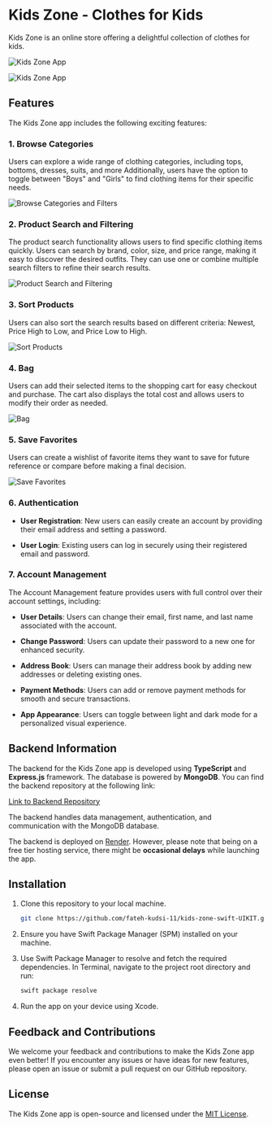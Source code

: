 # Kids Zone - Clothes for Kids

Kids Zone is an online store offering a delightful collection of clothes for kids.

![Kids Zone App](readmeImages/logoDark.svg)

![Kids Zone App](readmeImages/logoLight.svg)

## Features

The Kids Zone app includes the following exciting features:

### 1. Browse Categories

Users can explore a wide range of clothing categories, including tops, bottoms, dresses, suits, and more Additionally, users have the option to toggle between "Boys" and "Girls" to find clothing items for their specific needs.

![Browse Categories and Filters](readmeImages/1.gif)

### 2. Product Search and Filtering

The product search functionality allows users to find specific clothing items quickly. Users can search by brand, color, size, and price range, making it easy to discover the desired outfits. They can use one or combine multiple search filters to refine their search results.

![Product Search and Filtering](readmeImages/Product_Search_and_Filtering.gif)

### 3. Sort Products

Users can also sort the search results based on different criteria: Newest, Price High to Low, and Price Low to High.

![Sort Products](readmeImages/sort.gif)

### 4. Bag

Users can add their selected items to the shopping cart for easy checkout and purchase. The cart also displays the total cost and allows users to modify their order as needed.

![Bag](readmeImages/bag.gif)

### 5. Save Favorites

Users can create a wishlist of favorite items they want to save for future reference or compare before making a final decision.

![Save Favorites](readmeImages/saved_items.gif)

### 6. Authentication

- **User Registration**: New users can easily create an account by providing their email address and setting a password.

- **User Login**: Existing users can log in securely using their registered email and password.

### 7. Account Management

The Account Management feature provides users with full control over their account settings, including:

- **User Details**: Users can change their email, first name, and last name associated with the account.

- **Change Password**: Users can update their password to a new one for enhanced security.

- **Address Book**: Users can manage their address book by adding new addresses or deleting existing ones.

- **Payment Methods**: Users can add or remove payment methods for smooth and secure transactions.

- **App Appearance**: Users can toggle between light and dark mode for a personalized visual experience.

## Backend Information

The backend for the Kids Zone app is developed using **TypeScript** and **Express.js** framework. The database is powered by **MongoDB**. You can find the backend repository at the following link:

[Link to Backend Repository](https://github.com/fateh-kudsi-11/kids-zone-B-v2)

The backend handles data management, authentication, and communication with the MongoDB database.

The backend is deployed on [Render](https://render.com/). However, please note that being on a free tier hosting service, there might be **occasional delays** while launching the app.

## Installation

1. Clone this repository to your local machine.

   ```bash
   git clone https://github.com/fateh-kudsi-11/kids-zone-swift-UIKIT.git
   ```

2. Ensure you have Swift Package Manager (SPM) installed on your machine.

3. Use Swift Package Manager to resolve and fetch the required dependencies. In Terminal, navigate to the project root directory and run:

   ```bash
   swift package resolve
   ```

4. Run the app on your device using Xcode.

## Feedback and Contributions

We welcome your feedback and contributions to make the Kids Zone app even better! If you encounter any issues or have ideas for new features, please open an issue or submit a pull request on our GitHub repository.

## License

The Kids Zone app is open-source and licensed under the [MIT License](LICENSE).
